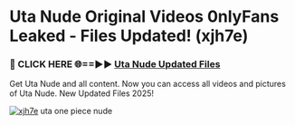 # Uta Nude Original Videos 0nlyFans Leaked - Files Updated! (xjh7e)

<h3>🔴 CLICK HERE 🌐==►► <a href="https://tinyurl.com/5h6xmrr3" rel="nofollow">Uta Nude Updated Files</a></h3>

Get Uta Nude and all content. Now you can access all videos and pictures of Uta Nude. New Updated Files 2025!

[![xjh7e](https://i.imgur.com/KVD873Z.gif)](https://tinyurl.com/5h6xmrr3)
uta one piece nude